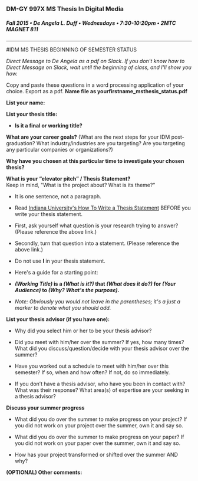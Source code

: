 ### DM-GY 997X MS Thesis In Digital Media##### Fall 2015 • De Angela L. Duff • Wednesdays • 7:30-10:20pm • 2MTC MAGNET 811 ---#IDM MS THESIS BEGINNING OF SEMESTER STATUS *Direct Message to De Angela as a pdf on Slack. If you don't know how to Direct Message on Slack, wait until the beginning of class, and I'll show you how.* Copy and paste these questions in a word processing application of your choice.Export as a pdf. **Name file as yourfirstname_msthesis_status.pdf****List your name:****List your thesis title:*** **Is it a final or working title?****What are your career goals?** (What are the next steps for your IDM post-graduation? What industry/industries are you targeting? Are you targeting any particular companies or organizations?)**Why have you chosen at this particular time to investigate your chosen thesis?****What is your “elevator pitch” / Thesis Statement?**<br>Keep in mind, "What is the project about? What is its theme?"* It is one sentence, not a paragraph.* Read [Indiana University's How To Write a Thesis Statement](http://www.indiana.edu/~wts/pamphlets/thesis_statement.shtml) BEFORE you write your thesis statement. * First, ask yourself what question is your research trying  to answer? (Please reference the above link.) * Secondly, turn that question into a statement. (Please reference the above link.) * Do not use **I** in your thesis statement.* Here's a guide for a starting point:  * ***(Working Title)* is a *(What is it?)* that *(What does it do?)* for *(Your Audience)* to *(Why? What's the purpose)*.**  * *Note: Obviously you would not leave in the parentheses; it's a just a marker to denote what you should add.***List your thesis advisor (if you have one):** * Why did you select him or her to be your thesis advisor? * Did you meet with him/her over the summer? If yes, how many times? What did you discuss/question/decide with your thesis advisor over the summer? * Have you worked out a schedule to meet with him/her over this semester? If so, when and how often? If not, do so immediately. * If you don’t have a thesis advisor, who have you been in contact with? What was their response? What area(s) of expertise are your seeking in a thesis advisor?**Discuss your summer progress*** What did you do over the summer to make progress on your project? If you did not work on your project over the summer, own it and say so.* What did you do over the summer to make progress on your paper? If you did not work on your paper over the summer, own it and say so.* How has your project transformed or shifted over the summer AND why?**(OPTIONAL) Other comments:**